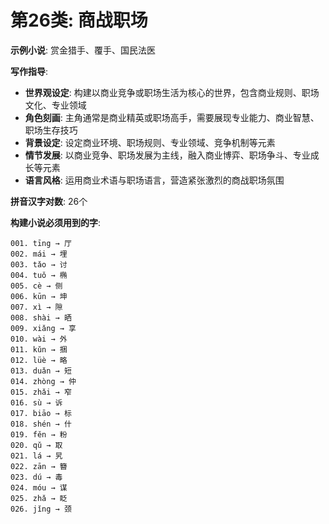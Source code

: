 # 第26类: 商战职场

**示例小说**: 赏金猎手、覆手、国民法医

**写作指导**:
- **世界观设定**: 构建以商业竞争或职场生活为核心的世界，包含商业规则、职场文化、专业领域
- **角色刻画**: 主角通常是商业精英或职场高手，需要展现专业能力、商业智慧、职场生存技巧
- **背景设定**: 设定商业环境、职场规则、专业领域、竞争机制等元素
- **情节发展**: 以商业竞争、职场发展为主线，融入商业博弈、职场争斗、专业成长等元素
- **语言风格**: 运用商业术语与职场语言，营造紧张激烈的商战职场氛围

**拼音汉字对数**: 26个

**构建小说必须用到的字**:
```
001. tīng → 厅
002. mái → 埋
003. tǎo → 讨
004. tuǒ → 椭
005. cè → 侧
006. kūn → 坤
007. xì → 隙
008. shài → 晒
009. xiǎng → 享
010. wài → 外
011. kǔn → 捆
012. lüè → 略
013. duǎn → 短
014. zhòng → 仲
015. zhǎi → 窄
016. sù → 诉
017. biāo → 标
018. shén → 什
019. fěn → 粉
020. qǔ → 取
021. lá → 旯
022. zān → 簪
023. dú → 毒
024. móu → 谋
025. zhǎ → 眨
026. jǐng → 颈
```

